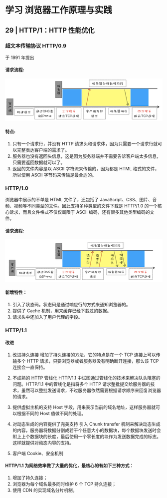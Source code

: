 # 学习 浏览器工作原理与实践

## 29 | HTTP/1：HTTP 性能优化

### 超文本传输协议 HTTP/0.9

于 1991 年提出

#### 请求流程:

![avatar](../image/http0-9.png)

#### 特点:

1. 只有一个请求行，并没有 HTTP 请求头和请求体，因为只需要一个请求行就可以完整表达客户端的需求了。
2. 服务器也没有返回头信息，这是因为服务器端并不需要告诉客户端太多信息，只需要返回数据就可以了。
3. 返回的文件内容是以 ASCII 字符流来传输的，因为都是 HTML 格式的文件，所以使用 ASCII 字节码来传输是最合适的。

### HTTP/1.0

浏览器中展示的不单是 HTML 文件了，还包括了 JavaScript、CSS、图片、音频、视频等不同类型的文件。因此支持多种类型的文件下载是 HTTP/1.0 的一个核心诉求，而且文件格式不仅仅局限于 ASCII 编码，还有很多其他类型编码的文件。

#### 请求流程:

![avatar](../image/http1-0.png)

#### 新增特性：

1. 引入了状态码。状态码是通过响应行的方式来通知浏览器的。
2. 提供了 Cache 机制，用来缓存已经下载过的数据。
3. 请求头中还加入了用户代理的字段。

### HTTP/1.1

#### 改进

1. 改进持久连接
   增加了持久连接的方法，它的特点是在一个 TCP 连接上可以传输多个 HTTP 请求，只要浏览器或者服务器没有明确断开连接，那么该 TCP 连接会一直保持。

2. 不成熟的 HTTP 管线化
   HTTP/1.1 中试图通过管线化的技术来解决队头阻塞的问题。HTTP/1.1 中的管线化是指将多个 HTTP 请求整批提交给服务器的技术，虽然可以整批发送请求，不过服务器依然需要根据请求顺序来回复浏览器的请求。

3. 提供虚拟主机的支持
   Host 字段，用来表示当前的域名地址，这样服务器就可以根据不同的 Host 值做不同的处理。

4. 对动态生成的内容提供了完美支持
   引入 Chunk transfer 机制来解决动态生成的内容，服务器将数据分割成若干个任意大小的数据块，每个数据块发送时会附上上个数据块的长度，最后使用一个零长度的块作为发送数据完成的标志。这样就提供对动态内容的支持。

5. 客户端 Cookie、安全机制

#### HTTP/1.1 为网络效率做了大量的优化，最核心的有如下三种方式：

1. 增加了持久连接；
2. 浏览器为每个域名最多同时维护 6 个 TCP 持久连接；
3. 使用 CDN 的实现域名分片机制。
